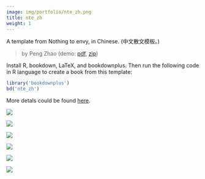 ```yaml
---
image: img/portfolio/nte_zh.png
title: nte_zh
weight: 1
---
```


A template from Nothing to envy, in Chinese. (中文散文模板。)

> by Peng Zhao (demo: [pdf](https://github.com/pzhaonet/bookdownplus/raw/master/inst2/nte_zh/showcase/nte_zh.pdf), [zip](https://github.com/pzhaonet/bookdownplus/raw/master/inst/templates/nte_zh.zip))

<!--more-->

Install R, bookdown, LaTeX, and bookdownplus. Then run the following code in R language to create a book from this template:

```r
library('bookdownplus')
bd('nte_zh')
```

More detals could be found [here](https://github.com/pzhaonet/bookdownplus).
<p><a href="https://github.com/pzhaonet/bookdownplus/raw/master/inst2/nte_zh/showcase/cover.png"><img class = "jf-image-shadow" src="https://github.com/pzhaonet/bookdownplus/raw/master/inst2/nte_zh/showcase/cover.png" /></a></p>
<p><a href="https://github.com/pzhaonet/bookdownplus/raw/master/inst2/nte_zh/showcase/nte_zh1.png"><img class = "jf-image-shadow" src="https://github.com/pzhaonet/bookdownplus/raw/master/inst2/nte_zh/showcase/nte_zh1.png" /></a></p>
<p><a href="https://github.com/pzhaonet/bookdownplus/raw/master/inst2/nte_zh/showcase/nte_zh19.png"><img class = "jf-image-shadow" src="https://github.com/pzhaonet/bookdownplus/raw/master/inst2/nte_zh/showcase/nte_zh19.png" /></a></p>
<p><a href="https://github.com/pzhaonet/bookdownplus/raw/master/inst2/nte_zh/showcase/nte_zh23.png"><img class = "jf-image-shadow" src="https://github.com/pzhaonet/bookdownplus/raw/master/inst2/nte_zh/showcase/nte_zh23.png" /></a></p>
<p><a href="https://github.com/pzhaonet/bookdownplus/raw/master/inst2/nte_zh/showcase/nte_zh3.png"><img class = "jf-image-shadow" src="https://github.com/pzhaonet/bookdownplus/raw/master/inst2/nte_zh/showcase/nte_zh3.png" /></a></p>
<p><a href="https://github.com/pzhaonet/bookdownplus/raw/master/inst2/nte_zh/showcase/nte_zh7.png"><img class = "jf-image-shadow" src="https://github.com/pzhaonet/bookdownplus/raw/master/inst2/nte_zh/showcase/nte_zh7.png" /></a></p>

